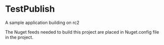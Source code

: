# TestPublish
A sample application building on rc2

The Nuget feeds needed to build this project are placed in Nuget.config file in the project.
